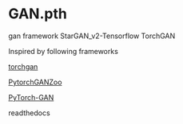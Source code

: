 # GAN.pth
gan framework
StarGAN_v2-Tensorflow
TorchGAN

Inspired by following frameworks

[torchgan](https://torchgan.readthedocs.io/en/latest/)

[PytorchGANZoo](https://github.com/facebookresearch/pytorch_GAN_zoo)

[PyTorch-GAN](https://github.com/eriklindernoren/PyTorch-GAN)

readthedocs
